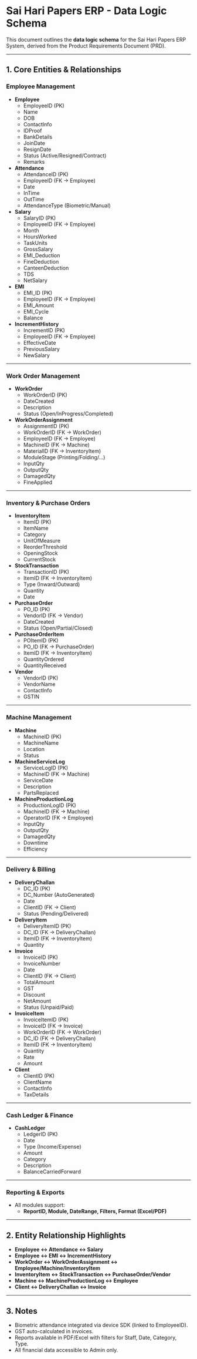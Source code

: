 
# Sai Hari Papers ERP - Data Logic Schema

This document outlines the **data logic schema** for the Sai Hari Papers ERP System, 
derived from the Product Requirements Document (PRD).

---

## 1. Core Entities & Relationships

### Employee Management
- **Employee**
  - EmployeeID (PK)
  - Name
  - DOB
  - ContactInfo
  - IDProof
  - BankDetails
  - JoinDate
  - ResignDate
  - Status (Active/Resigned/Contract)
  - Remarks
- **Attendance**
  - AttendanceID (PK)
  - EmployeeID (FK → Employee)
  - Date
  - InTime
  - OutTime
  - AttendanceType (Biometric/Manual)
- **Salary**
  - SalaryID (PK)
  - EmployeeID (FK → Employee)
  - Month
  - HoursWorked
  - TaskUnits
  - GrossSalary
  - EMI_Deduction
  - FineDeduction
  - CanteenDeduction
  - TDS
  - NetSalary
- **EMI**
  - EMI_ID (PK)
  - EmployeeID (FK → Employee)
  - EMI_Amount
  - EMI_Cycle
  - Balance
- **IncrementHistory**
  - IncrementID (PK)
  - EmployeeID (FK → Employee)
  - EffectiveDate
  - PreviousSalary
  - NewSalary

---

### Work Order Management
- **WorkOrder**
  - WorkOrderID (PK)
  - DateCreated
  - Description
  - Status (Open/InProgress/Completed)
- **WorkOrderAssignment**
  - AssignmentID (PK)
  - WorkOrderID (FK → WorkOrder)
  - EmployeeID (FK → Employee)
  - MachineID (FK → Machine)
  - MaterialID (FK → InventoryItem)
  - ModuleStage (Printing/Folding/...)
  - InputQty
  - OutputQty
  - DamagedQty
  - FineApplied

---

### Inventory & Purchase Orders
- **InventoryItem**
  - ItemID (PK)
  - ItemName
  - Category
  - UnitOfMeasure
  - ReorderThreshold
  - OpeningStock
  - CurrentStock
- **StockTransaction**
  - TransactionID (PK)
  - ItemID (FK → InventoryItem)
  - Type (Inward/Outward)
  - Quantity
  - Date
- **PurchaseOrder**
  - PO_ID (PK)
  - VendorID (FK → Vendor)
  - DateCreated
  - Status (Open/Partial/Closed)
- **PurchaseOrderItem**
  - POItemID (PK)
  - PO_ID (FK → PurchaseOrder)
  - ItemID (FK → InventoryItem)
  - QuantityOrdered
  - QuantityReceived
- **Vendor**
  - VendorID (PK)
  - VendorName
  - ContactInfo
  - GSTIN

---

### Machine Management
- **Machine**
  - MachineID (PK)
  - MachineName
  - Location
  - Status
- **MachineServiceLog**
  - ServiceLogID (PK)
  - MachineID (FK → Machine)
  - ServiceDate
  - Description
  - PartsReplaced
- **MachineProductionLog**
  - ProductionLogID (PK)
  - MachineID (FK → Machine)
  - OperatorID (FK → Employee)
  - InputQty
  - OutputQty
  - DamagedQty
  - Downtime
  - Efficiency

---

### Delivery & Billing
- **DeliveryChallan**
  - DC_ID (PK)
  - DC_Number (AutoGenerated)
  - Date
  - ClientID (FK → Client)
  - Status (Pending/Delivered)
- **DeliveryItem**
  - DeliveryItemID (PK)
  - DC_ID (FK → DeliveryChallan)
  - ItemID (FK → InventoryItem)
  - Quantity
- **Invoice**
  - InvoiceID (PK)
  - InvoiceNumber
  - Date
  - ClientID (FK → Client)
  - TotalAmount
  - GST
  - Discount
  - NetAmount
  - Status (Unpaid/Paid)
- **InvoiceItem**
  - InvoiceItemID (PK)
  - InvoiceID (FK → Invoice)
  - WorkOrderID (FK → WorkOrder)
  - DC_ID (FK → DeliveryChallan)
  - ItemID (FK → InventoryItem)
  - Quantity
  - Rate
  - Amount
- **Client**
  - ClientID (PK)
  - ClientName
  - ContactInfo
  - TaxDetails

---

### Cash Ledger & Finance
- **CashLedger**
  - LedgerID (PK)
  - Date
  - Type (Income/Expense)
  - Amount
  - Category
  - Description
  - BalanceCarriedForward

---

### Reporting & Exports
- All modules support:
  - **ReportID, Module, DateRange, Filters, Format (Excel/PDF)**

---

## 2. Entity Relationship Highlights
- **Employee ↔ Attendance ↔ Salary**
- **Employee ↔ EMI ↔ IncrementHistory**
- **WorkOrder ↔ WorkOrderAssignment ↔ Employee/Machine/InventoryItem**
- **InventoryItem ↔ StockTransaction ↔ PurchaseOrder/Vendor**
- **Machine ↔ MachineProductionLog ↔ Employee**
- **Client ↔ DeliveryChallan ↔ Invoice**

---

## 3. Notes
- Biometric attendance integrated via device SDK (linked to EmployeeID).
- GST auto-calculated in invoices.
- Reports available in PDF/Excel with filters for Staff, Date, Category, Type.
- All financial data accessible to Admin only.

